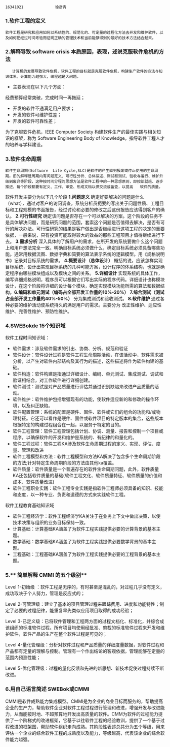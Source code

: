                                                                                   16341021              徐彦青



### 1.软件工程的定义
	软件工程是研究和应用如何以系统性的、规范化的、可定量的过程化方法去开发和维护软件，以及如何把经过时间考验而证明正确的管理技术和当前能够得到的最好的技术方法结合起来。

### 2.解释导致 software crisis 本质原因，表现，述说克服软件危机的方法

       计算机的发展导致软件危机，软件工程的目标就是克服软件危机，构建生产软件的方法与知识体系。计算能力越强大，编程越是大问题。
* 主要表现在以下几个方面：

经费预算经常突破，完成时间一再拖延；
* 开发的软件不通满足用户要求；
* 开发的软件可维护性差；
* 开发的软件可靠性差；

为了克服软件危机，IEEE Computer Society 构建软件生产的最佳实践与相关知识的框架，称为 Software Engineering Body of Knowledge。指导软件工程人才的培养与学科建设。

### 3.软件生命周期

	软件生命周期(Software  Life Cycle,SLC)是软件的产生直到报废或停止使用的生命周期。旧的解释是周期内有问题定义、可行性分析、总体描述、调试和测试、验收与运行、维护升级到废弃等阶段，这种按时间分程的思想方法是软件工程中的一种思想原则，即按部就班、逐步推进，每个阶段都要有定义、工作、审查、形成文档以供交流或备查，以提高	软件的质量。

软件开发主要分为以下几个阶段
**1.问题定义**
确定好要解决的问题是什么（what），通过对客户的访问调查，系统分析员扼要的写出关于问题性质、工程目标和工程规模的书面报告，经过讨论和必要的修改之后这份报告应该得到客户的确认。
**2.可行性研究**
确定该问题是否存在一个可以解决的方案。这个阶段的任务不是具体解决问题，而是研究问题的范围，套索这个问题是否值得去解决，是否有可行的解决办法。可行性研究的结果是客户做出是否继续进行这项工程的决定的重要依据，一般来说，只有投资可能取得较大的效益的那些工程项目才值得继续进行下去。
**3.需求分析**
深入具体的了解用户的需求，在所开发的系统要做什么这个问题上和用户想法完全一致。明确目标系统必须做什么，确定目标系统必须具备哪些功能。通常用数据流图、数据字典和简要的算法表示系统的逻辑模型。用《规格说明书》记录对目标系统的需求。
**4.概要设计（总体设计）**
概括的说，应该怎样实现目标系统，设计出实现目标系统的几种可能方案，设计程序的体系结构，也就是确定程序由哪些模块组成以及模块之间的关系。
**5.详细设计**
实现系统的具体工作，编写详细规格说明，程序员可以根据它们写出实际的程序代码。详细设计也称模块设计，在这个阶段将详细的设计每个模块，确定实现模块功能所需的算法和数据结构。**6.编码和单元测试（编码占全部开发工作量的10%-20%）**
**7.综合测试（测试占全部开发工作量的40%-50%）**
分为集成测试和验收测试。
**8.软件维护**
通过各种必要的维护活动使系统持久的满足用户的需求。主要分为 改正性维护、适应性维护、完善性维护、预防性维护。

### 4.SWEBokde 15个知识域
软件工程时间知识域：
* 软件需求：涉及软件需求的引出、协商、分析、规范和验证
* 软件设计：软件设计过程是软件工程生命周期活动，在该活动中，软件需求被分析，以产生对软件内部结构及其行为的描述，这些描述将作为软件构建的基础。
* 软件构造：软件构建是指通过详细设计、编码、单元测试、集成测试、调试和验证相结合，对工作软件进行详细创建。
* 软件测试：测试是对产品质量进行评估并通过识别缺陷来改进产品质量的活动。
* 软件维护：软件维护包括增强现有的功能，使软件适应新的和修改的操作环境，以及纠正缺陷。
* 软件配置管理：系统的配置是硬件、固件、软件或它们的组合的功能和/或物理特征。它还可以看作是硬件、固件或软件项目的特定版本的集合，这些版本根据特定的构建过程组合在一起，以服务于特定的目的。
* 软件工程管理：软件工程管理包括计划、协调、测量、报告和控制一个项目或程序，以确保软件的开发和维护是系统的、有纪律的和量化的。
* 软件工程过程：软件工程KA涉及软件生命周期过程的定义、实现、评估、度量、管理和改进
* 软件工程模型和方法：软件工程模型和方法KA解决了包含多个生命周期阶段的方法;针对特定生命周期阶段的方法由其他ka覆盖。
* 软件质量：软件质量是一个普遍存在的软件生命周期问题，此外，软件质量KA还包括软件质量的基础(软件工程文化、软件质量特征、软件质量的价值和成本、软件质量改进)
* 软件工程职业实践：软件工程专业实践是指软件工程师必须具备的知识、技能和态度，以一种专业、负责和道德的方式来实践软件工程。

软件工程教育基础知识域
* 软件工程经济学：软件工程经济学KA关注于在业务上下文中做出决策，以使技术决策与组织的业务目标保持一致。
* 计算基础：计算基础KA涵盖了为软件工程实践提供必要的计算背景的基本主题。
* 数学基础：数学基础KA涵盖了为软件工程实践提供必要数学背景的基本主题。
* 工程基础：工程基础KA涵盖了为软件工程实践提供必要的工程背景的基本主题。
### **5.**** 简单解释 CMMI 的五个级别**

Level 1-初始级 ：软件工程是无序的，有时甚至是混乱的，对过程几乎没有定义，成功取决于个人努力，管理是反应式的；
  
Level 2-可管理级：建立了基本的项目管理过程来跟踪费用、进度和功能特性；制定了必要的过程纪律，能重复早先类似应用项目取得的成功经验；
  
Level 3-已定义级：已将软件管理和工程两方面的过程文档化、标准化，并综合成该组织的标准软件过程。所有项目均使用经批准、剪裁的标准软件过程来开发和维护软件，软件产品的生产在整个软件过程是可见的；
  
Level 4-量化管理级：分析对软件过程和产品质量的详细度量数据，对软件过程和产品都有定量的理解与控制。管理有一个作出结论的客观依据，管理能够在定量的范围内预测性能；
  
Level 5-优化管理级：过程的量化反馈和先进的新思想、新技术促使过程持续不断改进。

### 6.**用自己语言简述 SWEBok或CMMI**
 CMMI是软件成熟能力集成模型。CMMI是为企业的商业目标而服务的，帮助提高企业的生产力，帮助软件企业对软件工程过程进行管理和改进，增强开发与改进能力，从而能按时地、不超预算地开发出高质量的软件。CMM为软件的过程能力提供了一个阶梯式的改进框架，它基于以往软件工程的经验教训，提供了一个基于过程改进的框架图，帮助软件组织走向成熟。其阶段性表述总共分为五个等级，用来评估一个企业的综合软件工程的成熟度以及能力，等级越高，代表该企业的综合软件能力越强。  

